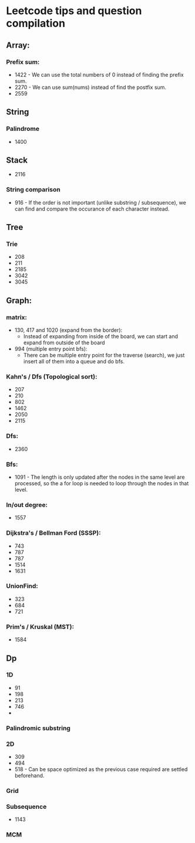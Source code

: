 # Leetcode tips and question compilation

## Array:
### Prefix sum:
- 1422 - We can use the total numbers of 0 instead of finding the prefix sum.
- 2270 - We can use sum(nums) instead of find the postfix sum.
- 2559

## String
### Palindrome
- 1400

## Stack
- 2116

### String comparison
- 916 - If the order is not important (unlike substring / subsequence), we can find and compare the 
occurance of each character instead.

## Tree
### Trie
- 208
- 211
- 2185
- 3042
- 3045

## Graph:
### matrix:
- 130, 417 and 1020 (expand from the border): 
  - Instead of expanding from inside of the board, we can start and expand from outside of the board
- 994 (multiple entry point bfs): 
  - There can be multiple entry point for the traverse (search), we just insert all of them into a queue and do bfs.

### Kahn's / Dfs (Topological sort):
- 207
- 210
- 802
- 1462
- 2050
- 2115

### Dfs:
- 2360

### Bfs:
- 1091 - The length is only updated after the nodes in the same level are processed, so the a for loop is needed to loop through the nodes in that level.

### In/out degree:
- 1557

### Dijkstra's / Bellman Ford (SSSP):
- 743
- 787
- 787 
- 1514
- 1631

### UnionFind:
- 323
- 684
- 721

### Prim's / Kruskal (MST):
- 1584

## Dp
### 1D
- 91
- 198
- 213
- 746
-

### Palindromic substring

### 2D
- 309
- 494
- 518 - Can be space optimized as the previous case required are settled beforehand.

### Grid

### Subsequence
- 1143

### MCM 